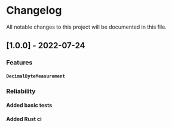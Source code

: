 # Changelog

All notable changes to this project will be documented in this file.

## [1.0.0] - 2022-07-24

### Features

#### `DecimalByteMeasurement`

### Reliability

#### Added basic tests

#### Added Rust ci

<!-- generated by git-cliff -->
